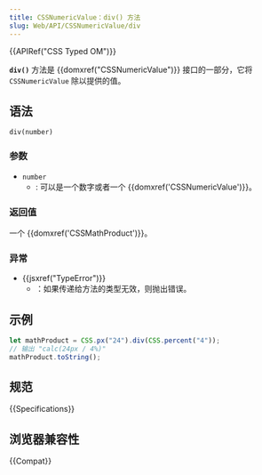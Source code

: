 ```yaml
---
title: CSSNumericValue：div() 方法
slug: Web/API/CSSNumericValue/div 
---
```


{{APIRef("CSS Typed OM")}}

**`div()`** 方法是 {{domxref("CSSNumericValue")}} 接口的一部分，它将 `CSSNumericValue` 除以提供的值。

## 语法

```js-nolint
div(number)
```

### 参数

- `number`
  - : 可以是一个数字或者一个 {{domxref('CSSNumericValue')}}。

### 返回值

一个 {{domxref('CSSMathProduct')}}。

### 异常

- {{jsxref("TypeError")}}
  - ：如果传递给方法的类型无效，则抛出错误。

## 示例

```js
let mathProduct = CSS.px("24").div(CSS.percent("4"));
// 输出 "calc(24px / 4%)"
mathProduct.toString();
```

## 规范

{{Specifications}}

## 浏览器兼容性

{{Compat}}
